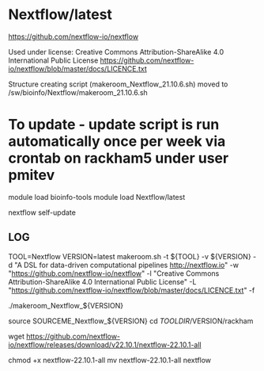 Nextflow/latest
========================
<https://github.com/nextflow-io/nextflow>

Used under license:
Creative Commons Attribution-ShareAlike 4.0 International Public License
<https://github.com/nextflow-io/nextflow/blob/master/docs/LICENCE.txt>

Structure creating script (makeroom_Nextflow_21.10.6.sh) moved to /sw/bioinfo/Nextflow/makeroom_21.10.6.sh

# To update - update script is run automatically once per week via crontab on rackham5 under user pmitev

module load bioinfo-tools
module load Nextflow/latest

nextflow self-update

LOG
---

   TOOL=Nextflow
   VERSION=latest
   makeroom.sh -t ${TOOL} -v ${VERSION} -d "A DSL for data-driven computational pipelines http://nextflow.io" -w "https://github.com/nextflow-io/nextflow" -l "Creative Commons Attribution-ShareAlike 4.0 International Public License" -L "https://github.com/nextflow-io/nextflow/blob/master/docs/LICENCE.txt" -f

   ./makeroom_Nextflow_${VERSION}

   source SOURCEME_Nextflow_${VERSION}
   cd $TOOLDIR/$VERSION/rackham

   wget https://github.com/nextflow-io/nextflow/releases/download/v22.10.1/nextflow-22.10.1-all

   chmod +x nextflow-22.10.1-all
   mv nextflow-22.10.1-all nextflow
